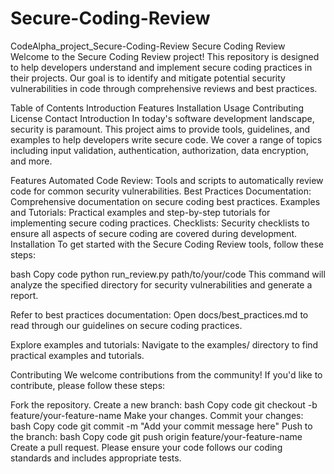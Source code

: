 # Secure-Coding-Review
CodeAlpha_project_Secure-Coding-Review Secure Coding Review Welcome to the Secure Coding Review project! This repository is designed to help developers understand and implement secure coding practices in their projects. Our goal is to identify and mitigate potential security vulnerabilities in code through comprehensive reviews and best practices.

Table of Contents Introduction Features Installation Usage Contributing License Contact Introduction In today's software development landscape, security is paramount. This project aims to provide tools, guidelines, and examples to help developers write secure code. We cover a range of topics including input validation, authentication, authorization, data encryption, and more.

Features Automated Code Review: Tools and scripts to automatically review code for common security vulnerabilities. Best Practices Documentation: Comprehensive documentation on secure coding best practices. Examples and Tutorials: Practical examples and step-by-step tutorials for implementing secure coding practices. Checklists: Security checklists to ensure all aspects of secure coding are covered during development. Installation To get started with the Secure Coding Review tools, follow these steps:

bash Copy code python run_review.py path/to/your/code This command will analyze the specified directory for security vulnerabilities and generate a report.

Refer to best practices documentation: Open docs/best_practices.md to read through our guidelines on secure coding practices.

Explore examples and tutorials: Navigate to the examples/ directory to find practical examples and tutorials.

Contributing We welcome contributions from the community! If you'd like to contribute, please follow these steps:

Fork the repository. Create a new branch: bash Copy code git checkout -b feature/your-feature-name Make your changes. Commit your changes: bash Copy code git commit -m "Add your commit message here" Push to the branch: bash Copy code git push origin feature/your-feature-name Create a pull request. Please ensure your code follows our coding standards and includes appropriate tests.
